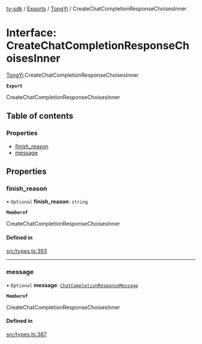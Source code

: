 [ty-sdk](../readme.md) / [Exports](../modules.md) / [TongYi](../modules/TongYi.md) / CreateChatCompletionResponseChoisesInner

# Interface: CreateChatCompletionResponseChoisesInner

[TongYi](../modules/TongYi.md).CreateChatCompletionResponseChoisesInner

**`Export`**

CreateChatCompletionResponseChoisesInner

## Table of contents

### Properties

- [finish\_reason](TongYi.CreateChatCompletionResponseChoisesInner.md#finish_reason)
- [message](TongYi.CreateChatCompletionResponseChoisesInner.md#message)

## Properties

### finish\_reason

• `Optional` **finish\_reason**: `string`

**`Memberof`**

CreateChatCompletionResponseChoisesInner

#### Defined in

[src/types.ts:393](https://github.com/isnl/ty-sdk/blob/af2562d/src/types.ts#L393)

___

### message

• `Optional` **message**: [`ChatCompletionResponseMessage`](TongYi.ChatCompletionResponseMessage.md)

**`Memberof`**

CreateChatCompletionResponseChoisesInner

#### Defined in

[src/types.ts:387](https://github.com/isnl/ty-sdk/blob/af2562d/src/types.ts#L387)
